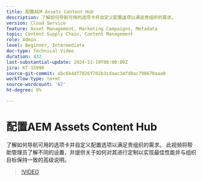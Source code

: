 ```yaml
---
title: 配置AEM Assets Content Hub
description: 了解如何导航可用的选项卡并自定义配置选项以满足贵组织的需求。
version: Cloud Service
feature: Asset Management, Marketing Campaigns, Metadata
topic: Content Supply Chain, Content Management
role: Admin
level: Beginner, Intermediate
doc-type: Technical Video
duration: 432
last-substantial-update: 2024-11-19T00:00:00Z
jira: KT-15990
source-git-commit: abc6b4df7026f702b3cdaac34fd8ac790670aaa0
workflow-type: tm+mt
source-wordcount: '67'
ht-degree: 0%

---
```



# 配置AEM Assets Content Hub

了解如何导航可用的选项卡并自定义配置选项以满足贵组织的需求。 此视频将帮助管理员了解不同的设置，并提供关于如何对其进行定制以实现最佳性能并与组织目标保持一致的高级说明。

>[!VIDEO](https://video.tv.adobe.com/v/3439311/?learn=on)
